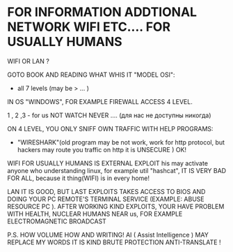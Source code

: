 # FOR INFORMATION ADDTIONAL NETWORK WIFI ETC.... FOR USUALLY HUMANS

WIFI OR LAN ?

GOTO BOOK AND READING WHAT WHIS IT "MODEL OSI":
  - all 7 levels (may be > ... )

IN OS "WINDOWS", FOR EXAMPLE FIREWALL ACCESS 4 LEVEL.

1 , 2 ,3 - for us NOT WATCH NEVER .... (для нас не доступны никогда)

ON 4 LEVEL, YOU ONLY SNIFF OWN TRAFFIC WITH HELP PROGRAMS:
 - "WIRESHARK"(old program may be not work, work for http protocol, but hackers may route you traffic  on http it is UNSECURE )
OK!


WIFI FOR USUALLY HUMANS IS EXTERNAL EXPLOIT his may activate anyone who understanding linux, for example util "hashcat", IT IS VERY BAD FOR ALL, because it thing(WIFI) is in every home!


LAN IT IS GOOD, BUT LAST EXPLOITS TAKES ACCESS TO BIOS AND DOING YOUR PC REMOTE'S TERMINAL SERVICE (EXAMPLE: ABUSE RESOURCE PC ). AFTER WORKING KIND EXPLOITS, YOUR HAVE PROBLEM WITH HEALTH, NUCLEAR HUMANS NEAR us, FOR EXAMPLE ELECTROMAGNETIC BROADCAST



P.S. HOW VOLUME HOW AND WRITING! AI ( Assist Intelligence ) MAY REPLACE MY WORDS IT IS KIND BRUTE PROTECTION ANTI-TRANSLATE !








